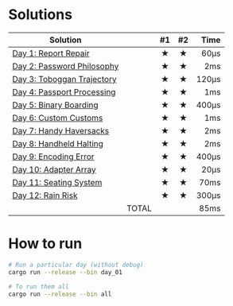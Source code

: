 # Solutions

| Solution                                        |       | #1  | #2  |  Time |
| ----------------------------------------------- | ----: | :-: | :-: | ----: |
| [Day 1: Report Repair](src/bin/day_01.rs)       |       |  ★  |  ★  |  60µs |
| [Day 2: Password Philosophy](src/bin/day_02.rs) |       |  ★  |  ★  |   2ms |
| [Day 3: Toboggan Trajectory](src/bin/day_03.rs) |       |  ★  |  ★  | 120µs |
| [Day 4: Passport Processing](src/bin/day_04.rs) |       |  ★  |  ★  |   1ms |
| [Day 5: Binary Boarding](src/bin/day_05.rs)     |       |  ★  |  ★  | 400µs |
| [Day 6: Custom Customs](src/bin/day_06.rs)      |       |  ★  |  ★  |   1ms |
| [Day 7: Handy Haversacks](src/bin/day_07.rs)    |       |  ★  |  ★  |   2ms |
| [Day 8: Handheld Halting](src/bin/day_08.rs)    |       |  ★  |  ★  |   2ms |
| [Day 9: Encoding Error](src/bin/day_09.rs)      |       |  ★  |  ★  | 400µs |
| [Day 10: Adapter Array](src/bin/day_10.rs)      |       |  ★  |  ★  |  20µs |
| [Day 11: Seating System](src/bin/day_11.rs)     |       |  ★  |  ★  |  70ms |
| [Day 12: Rain Risk](src/bin/day_12.rs)          |       |  ★  |  ★  | 300µs |
|                                                 | TOTAL |     |     |  85ms |

# How to run

```sh
# Run a particular day (without debug)
cargo run --release --bin day_01

# To run them all
cargo run --release --bin all
```
